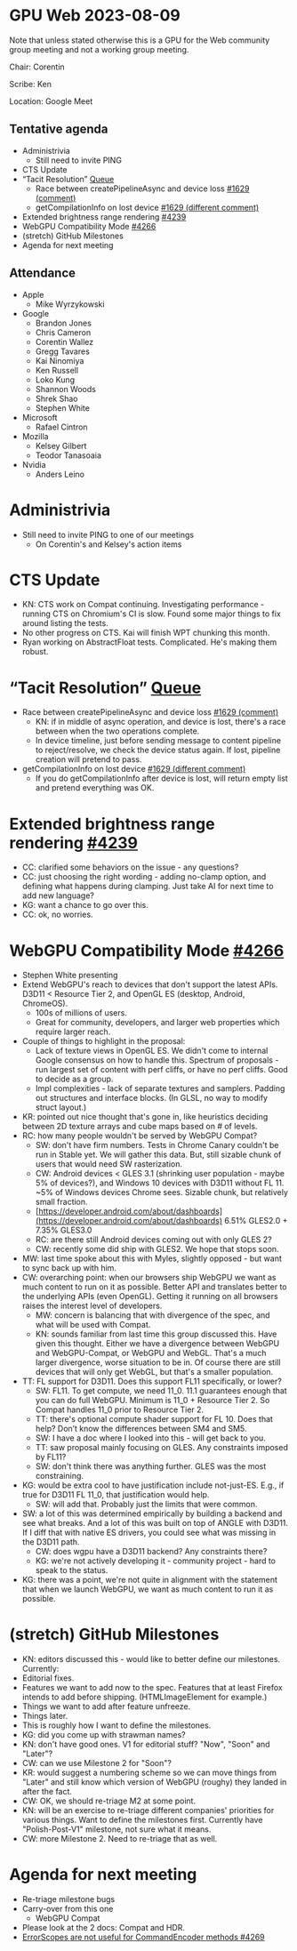 

# GPU Web 2023-08-09

Note that unless stated otherwise this is a GPU for the Web community group meeting and not a working group meeting.

Chair: Corentin

Scribe: Ken

Location: Google Meet


## Tentative agenda



* Administrivia
    * Still need to invite PING
* CTS Update
* “Tacit Resolution” [Queue](https://github.com/gpuweb/gpuweb/issues?q=label%3A%22tacit+resolution+queue%22)
    * Race between createPipelineAsync and device loss [#1629 (comment)](https://github.com/gpuweb/gpuweb/issues/1629#issuecomment-1603468868)
    * getCompilationInfo on lost device [#1629 (different comment)](https://github.com/gpuweb/gpuweb/issues/1629#issuecomment-1664642751)
* Extended brightness range rendering [#4239](https://github.com/gpuweb/gpuweb/issues/4239)
* WebGPU Compatibility Mode [#4266](https://github.com/gpuweb/gpuweb/issues/4266)
* (stretch) GitHub Milestones
* Agenda for next meeting


## Attendance



* Apple
    * Mike Wyrzykowski
* Google
    * Brandon Jones
    * Chris Cameron
    * Corentin Wallez
    * Gregg Tavares
    * Kai Ninomiya
    * Ken Russell
    * Loko Kung
    * Shannon Woods
    * Shrek Shao
    * Stephen White
* Microsoft
    * Rafael Cintron
* Mozilla
    * Kelsey Gilbert
    * Teodor Tanasoaia
* Nvidia
    * Anders Leino


# Administrivia



* Still need to invite PING to one of our meetings
    * On Corentin's and Kelsey's action items


# CTS Update



* KN: CTS work on Compat continuing. Investigating performance - running CTS on Chromium's CI is slow. Found some major things to fix around listing the tests.
* No other progress on CTS. Kai will finish WPT chunking this month.
* Ryan working on AbstractFloat tests. Complicated. He's making them robust.


# “Tacit Resolution” [Queue](https://github.com/gpuweb/gpuweb/issues?q=label%3A%22tacit+resolution+queue%22)



* Race between createPipelineAsync and device loss [#1629 (comment)](https://github.com/gpuweb/gpuweb/issues/1629#issuecomment-1603468868)
    * KN: if in middle of async operation, and device is lost, there's a race between when the two operations complete.
    * In device timeline, just before sending message to content pipeline to reject/resolve, we check the device status again. If lost, pipeline creation will pretend to pass.
* getCompilationInfo on lost device [#1629 (different comment)](https://github.com/gpuweb/gpuweb/issues/1629#issuecomment-1664642751)
    * If you do getCompilationInfo after device is lost, will return empty list and pretend everything was OK.


# Extended brightness range rendering [#4239](https://github.com/gpuweb/gpuweb/issues/4239)



* CC: clarified some behaviors on the issue - any questions?
* CC: just choosing the right wording - adding no-clamp option, and defining what happens during clamping. Just take AI for next time to add new language?
* KG: want a chance to go over this.
* CC: ok, no worries.


# WebGPU Compatibility Mode [#4266](https://github.com/gpuweb/gpuweb/issues/4266)



* Stephen White presenting
* Extend WebGPU's reach to devices that don't support the latest APIs. D3D11 &lt; Resource Tier 2, and OpenGL ES (desktop, Android, ChromeOS).
    * 100s of millions of users.
    * Great for community, developers, and larger web properties which require larger reach.
* Couple of things to highlight in the proposal:
    * Lack of texture views in OpenGL ES. We didn't come to internal Google consensus on how to handle this. Spectrum of proposals - run largest set of content with perf cliffs, or have no perf cliffs. Good to decide as a group.
    * Impl complexities - lack of separate textures and samplers. Padding out structures and interface blocks. (In GLSL, no way to modify struct layout.)
* KR: pointed out nice thought that's gone in, like heuristics deciding between 2D texture arrays and cube maps based on # of levels.
* RC: how many people wouldn't be served by WebGPU Compat?
    * SW: don't have firm numbers. Tests in Chrome Canary couldn't be run in Stable yet. We will gather this data. But, still sizable chunk of users that would need SW rasterization.
    * CW: Android devices &lt; GLES 3.1 (shrinking user population - maybe 5% of devices?), and Windows 10 devices with D3D11 without FL 11. ~5% of Windows devices Chrome sees. Sizable chunk, but relatively small fraction.
    * [https://developer.android.com/about/dashboards](https://developer.android.com/about/dashboards) 6.51% GLES2.0 + 7.35% GLES3.0
    * RC: are there still Android devices coming out with only GLES 2?
    * CW: recently some did ship with GLES2. We hope that stops soon.
* MW: last time spoke about this with Myles, slightly opposed - but want to sync back up with him.
* CW: overarching point: when our browsers ship WebGPU we want as much content to run on it as possible. Better API and translates better to the underlying APIs (even OpenGL). Getting it running on all browsers raises the interest level of developers.
    * MW: concern is balancing that with divergence of the spec, and what will be used with Compat.
    * KN: sounds familiar from last time this group discussed this. Have given this thought. Either we have a divergence between WebGPU and WebGPU-Compat, or WebGPU and WebGL. That's a much larger divergence, worse situation to be in. Of course there are still devices that will only get WebGL, but that's a smaller population.
* TT: FL support for D3D11. Does this support FL11 specifically, or lower?
    * SW: FL11. To get compute, we need 11_0. 11.1 guarantees enough that you can do full WebGPU. Minimum is 11_0 + Resource Tier 2. So Compat handles 11_0 prior to Resource Tier 2.
    * TT: there's optional compute shader support for FL 10. Does that help? Don’t know the differences between SM4 and SM5.
    * SW: I have a doc where I looked into this - will get back to you.
    * TT: saw proposal mainly focusing on GLES. Any constraints imposed by FL11?
    * SW: don't think there was anything further. GLES was the most constraining.
* KG: would be extra cool to have justification include not-just-ES. E.g., if true for D3D11 FL 11_0, that justification would help.
    * SW: will add that. Probably just the limits that were common.
* SW: a lot of this was determined empirically by building a backend and see what breaks. And a lot of this was built on top of ANGLE with D3D11. If I diff that with native ES drivers, you could see what was missing in the D3D11 path.
    * CW: does wgpu have a D3D11 backend? Any constraints there?
    * KG: we're not actively developing it - community project - hard to speak to the status.
* KG: there was a point, we're not quite in alignment with the statement that when we launch WebGPU, we want as much content to run it as possible.


# (stretch) GitHub Milestones



* KN: editors discussed this - would like to better define our milestones. Currently:
* Editorial fixes.
* Features we want to add now to the spec. Features that at least Firefox intends to add before shipping. (HTMLImageElement for example.)
* Things we want to add after feature unfreeze.
* Things later.
* This is roughly how I want to define the milestones.
* KG: did you come up with strawman names?
* KN: don't have good ones. V1 for editorial stuff? "Now", "Soon" and "Later"?
* CW: can we use Milestone 2 for "Soon"?
* KR: would suggest a numbering scheme so we can move things from "Later" and still know which version of WebGPU (roughy) they landed in after the fact.
* CW: OK, we should re-triage M2 at some point.
* KN: will be an exercise to re-triage different companies' priorities for various things. Want to define the milestones first. Currently have "Polish-Post-V1" milestone, not sure what it means.
* CW: more Milestone 2. Need to re-triage that as well.


# Agenda for next meeting



* Re-triage milestone bugs
* Carry-over from this one
    * WebGPU Compat
* Please look at the 2 docs: Compat and HDR.
* [ErrorScopes are not useful for CommandEncoder methods #4269](https://github.com/gpuweb/gpuweb/issues/4269) 